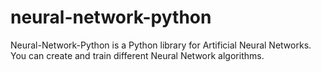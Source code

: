 # neural-network-python
Neural-Network-Python is a Python library for Artificial Neural Networks. You can create and train different Neural Network algorithms.
